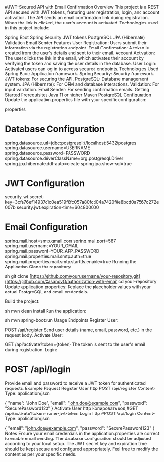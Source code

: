 #JWT-Secured API with Email Confirmation
Overview
This project is a REST API secured with JWT tokens, featuring user registration, login, and account activation. The API sends an email confirmation link during registration. When the link is clicked, the user's account is activated. Technologies used in this project include:

Spring Boot
Spring Security
JWT tokens
PostgreSQL
JPA (Hibernate)
Validation
Email Sender
Features
User Registration: Users submit their information via the registration endpoint.
Email Confirmation: A token is created from the user's details and sent to their email.
Account Activation: The user clicks the link in the email, which activates their account by verifying the token and saving the user details in the database.
User Login: Activated users can log in to access secured endpoints.
Technologies Used
Spring Boot: Application framework.
Spring Security: Security framework.
JWT tokens: For securing the API.
PostgreSQL: Database management system.
JPA (Hibernate): For ORM and database interactions.
Validation: For input validation.
Email Sender: For sending confirmation emails.
Getting Started
Prerequisites
Java 11 or higher
Maven
PostgreSQL
Configuration
Update the application.properties file with your specific configuration:

properties
# Database Configuration
spring.datasource.url=jdbc:postgresql://localhost:5432/postgres
spring.datasource.username=USERNAME
spring.datasource.password=PASSWORD
spring.datasource.driverClassName=org.postgresql.Driver
spring.jpa.hibernate.ddl-auto=create
spring.jpa.show-sql=true

# JWT Configuration
security.jwt.secret-key=3cfa76ef14937c1c0ea519f8fc057a80fcd04a7420f8e8bcd0a7567c272e007b
security.jwt.expiration-time=604800000

# Email Configuration
spring.mail.host=smtp.gmail.com
spring.mail.port=587
spring.mail.username=YOUR_GMAIL
spring.mail.password=YOUR_APP_PASSWORD
spring.mail.properties.mail.smtp.auth=true
spring.mail.properties.mail.smtp.starttls.enable=true
Running the Application
Clone the repository:

sh
git clone [https://github.com/yourusername/your-repository.git](https://github.com/XasanovO/authorization-with-emai)
cd your-repository
Update application.properties: Replace the placeholder values with your actual PostgreSQL and email credentials.

Build the project:

sh
mvn clean install
Run the application:

sh
mvn spring-boot:run
Usage
Endpoints
Register User:

POST /api/register
Send user details (name, email, password, etc.) in the request body.
Activate User:

GET /api/activate?token={token}
The token is sent to the user's email during registration.
Login:

# POST /api/login
Provide email and password to receive a JWT token for authenticated requests.
Example Request
Register User
http
POST /api/register
Content-Type: application/json

{
  "name": "John Doe",
  "email": "john.doe@example.com",
  "password": "SecurePassword123"
}
Activate User
http
Копировать код
#GET /api/activate?token=some-jwt-token
Login
http
#POST /api/login
Content-Type: application/json

{
  "email": "john.doe@example.com",
  "password": "SecurePassword123"
}
Notes
Ensure your email credentials in the application.properties are correct to enable email sending.
The database configuration should be adjusted according to your local setup.
The JWT secret key and expiration time should be kept secure and configured appropriately.
Feel free to modify the content as per your specific needs.
